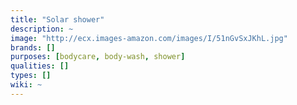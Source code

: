 ```yaml
---
title: "Solar shower"
description: ~
image: "http://ecx.images-amazon.com/images/I/51nGvSxJKhL.jpg"
brands: []
purposes: [bodycare, body-wash, shower]
qualities: []
types: []
wiki: ~
---
```

